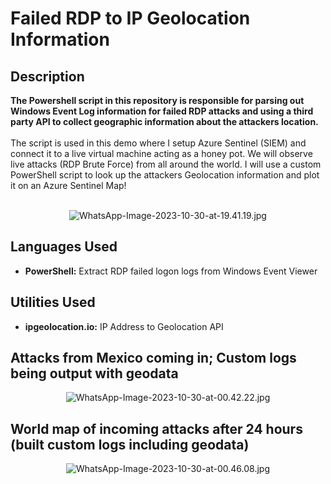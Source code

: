 <h1>Failed RDP to IP Geolocation Information</h1>



<h2>Description</h2>
<b>The Powershell script in this repository is responsible for parsing out Windows Event Log information for failed RDP attacks and using a third party API to collect geographic information about the attackers location.
</b>
<br />
<br />
The script is used in this demo where I setup Azure Sentinel (SIEM) and connect it to a live virtual machine acting as a honey pot.
We will observe live attacks (RDP Brute Force) from all around the world. I will use a custom PowerShell script to
look up the attackers Geolocation information and plot it on an Azure Sentinel Map!
<br />
<br />

<p align="center">
<img src="https://ltdfoto.ru/images/2023/10/30/WhatsApp-Image-2023-10-30-at-19.41.19.jpg" alt="WhatsApp-Image-2023-10-30-at-19.41.19.jpg" border="0" />
</p>
<h2>Languages Used</h2>

- <b>PowerShell:</b> Extract RDP failed logon logs from Windows Event Viewer 

<h2>Utilities Used</h2>

- <b>ipgeolocation.io:</b> IP Address to Geolocation API

<h2>Attacks from Mexico coming in; Custom logs being output with geodata</h2>

<p align="center">
<img src="https://ltdfoto.ru/images/2023/10/30/WhatsApp-Image-2023-10-30-at-00.42.22.jpg" alt="WhatsApp-Image-2023-10-30-at-00.42.22.jpg" border="0" />
</p>

<h2>World map of incoming attacks after 24 hours (built custom logs including geodata)</h2>

<p align="center">
<img src="https://ltdfoto.ru/images/2023/10/30/WhatsApp-Image-2023-10-30-at-00.46.08.jpg" alt="WhatsApp-Image-2023-10-30-at-00.46.08.jpg" border="0" />
</p>


<!--
 ```diff
- text in red
+ text in green
! text in orange
# text in gray
@@ text in purple (and bold)@@
```
--!>
